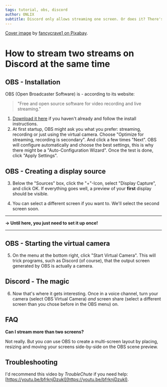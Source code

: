 ```yaml
---
tags: tutorial, obs, discord
author: ONLIX
subtitle: Discord only allows streaming one screen. Or does it? There's a workaround for that!
---
```


[Cover image](https://pixabay.com/photos/hands-ipad-tablet-technology-820272/) by [fancycrave1 on Pixabay](https://pixabay.com/users/fancycrave1-1115284/).

# How to stream two streams on Discord at the same time
## OBS - Installation
OBS (Open Broadcaster Software) is - according to its website:
> "Free and open source software for video recording and live streaming."

1. [Download it here](https://obsproject.com/) if you haven't already and follow the install instructions.
2. At first startup, OBS might ask you what you prefer: streaming, recording or just using the virtual camera. Choose "Optimize for streaming, recording is secondary". And click a few times "Next". OBS will configure automatically and choose the best settings, this is why there might be a "Auto-Configuration Wizard". Once the test is done, click "Apply Settings".

## OBS - Creating a display source

3. Below the "Sources" box, click the "+"-Icon, select "Display Capture", and click OK. If everything goes well, a preview of your **first** display should be visible. 

4. You can select a different screen if you want to. We'll select the second screen soon.

***
**→ Until here, you just need to set it up once!**
***

## OBS - Starting the virtual camera
5. On the menu at the bottom right, click "Start Virtual Camera". This will trick programs, such as Discord (of course), that the output screen generated by OBS is actually a camera.

## Discord - The magic
6. Now that's where it gets interesting. Once in a voice channel, turn your camera (select OBS Virtual Camera) *and* screen share (select a different screen than you chose before in the OBS menu) on. 

## FAQ
**Can I stream more than two screens?**

Not really. But you *can* use OBS to create a multi-screen layout by placing, resizing and moving your screens side-by-side on the OBS scene preview.

## Troubleshooting
I'd recommend this video by *TroubleChute* if you need help: [https://youtu.be/bfrknjDzukI](https://youtu.be/bfrknjDzukI).
